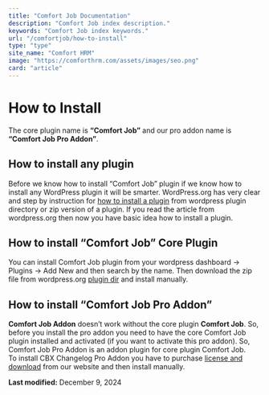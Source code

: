 ```yaml
---
title: "Comfort Job Documentation"
description: "Comfort Job index description."
keywords: "Comfort Job index keywords."
url: "/comfortjob/how-to-install"
type: "type"
site_name: "Comfort HRM"
image: "https://comforthrm.com/assets/images/seo.png"
card: "article"
---
```

# How to Install

The core plugin name is **“Comfort Job”** and our pro addon name is **“Comfort Job Pro Addon”**.

## How to install any plugin

Before we know how to install “Comfort Job” plugin if we know how to install any WordPress plugin it will be smarter. WordPress.org has very clear and step by instruction for [how to install a plugin](https://wordpress.org/documentation/article/manage-plugins/#installing-plugins-1) from wordpress plugin directory or zip version of a plugin. If you read the article from wordpress.org then now you have basic idea how to install a plugin.

## How to install “Comfort Job” Core Plugin

You can install Comfort Job plugin from your wordpress dashboard -> Plugins -> Add New and then search by the name. Then download the zip file from wordpress.org [plugin dir](https://wordpress.org/plugins/comfortjob/) and install manually.

## How to install “Comfort Job Pro Addon”

**Comfort Job Addon** doesn’t work without the core plugin **Comfort Job**. So, before you install the pro addon you need to have the core Comfort Job plugin installed and activated (if you want to activate this pro addon). So, Comfort Job Pro Addon is an addon plugin for core plugin Comfort Job.  
To install CBX Changelog Pro Addon you have to purchase [license and download](https://codeboxr.com/product/cbx-changelog-for-wordpress/#downloadarea) from our website and then install manually.

**Last modified:** December 9, 2024